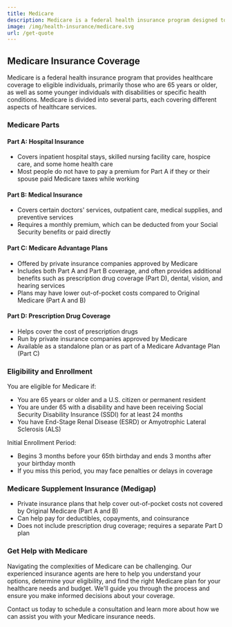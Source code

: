 ```yaml
---
title: Medicare
description: Medicare is a federal health insurance program designed to provide coverage for individuals who are 65 years or older, as well as some younger individuals with disabilities or specific health conditions. Learn more about Medicare and its various plans.
image: /img/health-insurance/medicare.svg
url: /get-quote
---
```


## Medicare Insurance Coverage

Medicare is a federal health insurance program that provides healthcare coverage to eligible individuals, primarily those who are 65 years or older, as well as some younger individuals with disabilities or specific health conditions. Medicare is divided into several parts, each covering different aspects of healthcare services.

### Medicare Parts

#### Part A: Hospital Insurance

- Covers inpatient hospital stays, skilled nursing facility care, hospice care, and some home health care
- Most people do not have to pay a premium for Part A if they or their spouse paid Medicare taxes while working

#### Part B: Medical Insurance

- Covers certain doctors' services, outpatient care, medical supplies, and preventive services
- Requires a monthly premium, which can be deducted from your Social Security benefits or paid directly

#### Part C: Medicare Advantage Plans

- Offered by private insurance companies approved by Medicare
- Includes both Part A and Part B coverage, and often provides additional benefits such as prescription drug coverage (Part D), dental, vision, and hearing services
- Plans may have lower out-of-pocket costs compared to Original Medicare (Part A and B)

#### Part D: Prescription Drug Coverage

- Helps cover the cost of prescription drugs
- Run by private insurance companies approved by Medicare
- Available as a standalone plan or as part of a Medicare Advantage Plan (Part C)

### Eligibility and Enrollment

You are eligible for Medicare if:

- You are 65 years or older and a U.S. citizen or permanent resident
- You are under 65 with a disability and have been receiving Social Security Disability Insurance (SSDI) for at least 24 months
- You have End-Stage Renal Disease (ESRD) or Amyotrophic Lateral Sclerosis (ALS)

Initial Enrollment Period:

- Begins 3 months before your 65th birthday and ends 3 months after your birthday month
- If you miss this period, you may face penalties or delays in coverage

### Medicare Supplement Insurance (Medigap)

- Private insurance plans that help cover out-of-pocket costs not covered by Original Medicare (Part A and B)
- Can help pay for deductibles, copayments, and coinsurance
- Does not include prescription drug coverage; requires a separate Part D plan

### Get Help with Medicare

Navigating the complexities of Medicare can be challenging. Our experienced insurance agents are here to help you understand your options, determine your eligibility, and find the right Medicare plan for your healthcare needs and budget. We'll guide you through the process and ensure you make informed decisions about your coverage.

Contact us today to schedule a consultation and learn more about how we can assist you with your Medicare insurance needs.